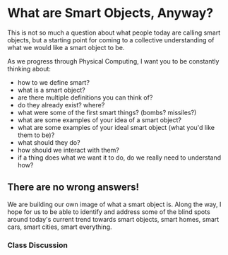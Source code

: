 # What are Smart Objects, Anyway?

This is not so much a question about what people today are calling smart objects, but a starting point for coming to a collective understanding of what we would like a smart object to be.

As we progress through Physical Computing, I want you to be constantly thinking about:

* how to we define smart?
* what is a smart object?
* are there multiple definitions you can think of?
* do they already exist? where?
* what were some of the first smart things? (bombs? missiles?)
* what are some examples of your idea of a smart object?
* what are some examples of your ideal smart object (what you'd like them to be)?
* what should they do?
* how should we interact with them?
* if a thing does what we want it to do, do we really need to understand how?

## There are no wrong answers!

We are building our own image of what a smart object is. Along the way, I hope for us to be able to identify and address some of the blind spots around today's current trend towards smart objects, smart homes, smart cars, smart cities, smart everything.



### Class Discussion
